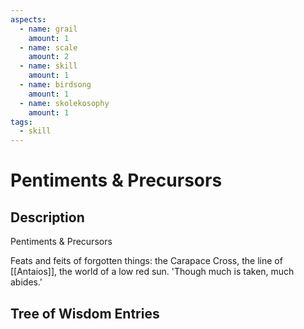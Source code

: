 ```yaml
---
aspects: 
  - name: grail
    amount: 1
  - name: scale
    amount: 2
  - name: skill
    amount: 1
  - name: birdsong
    amount: 1
  - name: skolekosophy
    amount: 1
tags:
  - skill
---
```


# Pentiments & Precursors

## Description
Pentiments & Precursors

Feats and feits of forgotten things: the Carapace Cross, the line of [[Antaios]], the world of a low red sun. 'Though much is taken, much abides.'
## Tree of Wisdom Entries